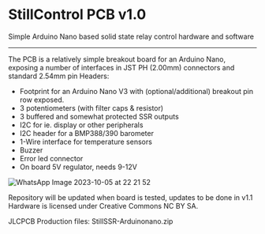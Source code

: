 # StillControl PCB v1.0
Simple Arduino Nano based solid state relay control hardware and software

---

The PCB is a relatively simple breakout board for an Arduino Nano, exposing a number of interfaces in JST PH (2.00mm) connectors and standard 2.54mm pin Headers:

- Footprint for an Arduino Nano V3 with (optional/additional) breakout pin row exposed.
- 3 potentiometers (with filter caps & resistor)
- 3 buffered and somewhat protected SSR outputs
- I2C for ie. display or other peripherals
- I2C header for a BMP388/390 barometer
- 1-Wire interface for temperature sensors
- Buzzer
- Error led connector
- On board 5V regulator, needs 9-12V

![WhatsApp Image 2023-10-05 at 22 21 52](https://github.com/matjanss/StillControl/assets/77330282/41514fc6-ec88-49f3-81f9-4ca6a4552487)


Repository will be updated when board is tested, updates to be done in v1.1
Hardware is licensed under Creative Commons NC BY SA.

JLCPCB Production files: StillSSR-Arduinonano.zip
